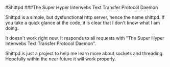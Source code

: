 #Shittpd
###The Super Hyper Interwebs Text Transfer Protocol Daemon  

Shittpd is a simple, but dysfunctional http server, hence the name shittpd. If you take a quick glance at the code, it is clear that I don't know what I am doing.

It doesn't work right now. It responds to all requests with "The Super Hyper Interwebs Text Transfer Protocol Daemon".

Shittpd is just a project to help me learn more about sockets and threading. Hopefully within the near future it will work properly.
